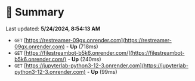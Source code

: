 # 📖 Summary
Last updated: **5/24/2024, 8:54:13 AM**

- `GET` [https://restreamer-09gx.onrender.com](https://restreamer-09gx.onrender.com) - **Up** (718ms)
- `GET` [https://filestreambot-b5k6.onrender.com/](https://filestreambot-b5k6.onrender.com/) - **Up** (240ms)
- `GET` [https://jupyterlab-python3-12-3.onrender.com](https://jupyterlab-python3-12-3.onrender.com) - **Up** (99ms)
